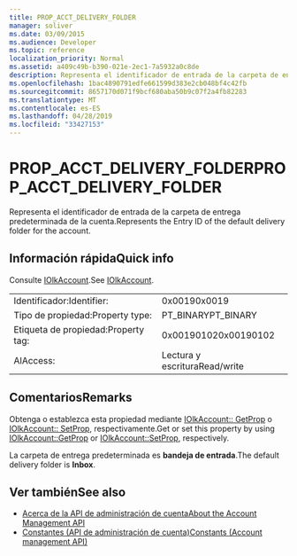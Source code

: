 ```yaml
---
title: PROP_ACCT_DELIVERY_FOLDER
manager: soliver
ms.date: 03/09/2015
ms.audience: Developer
ms.topic: reference
localization_priority: Normal
ms.assetid: a409c49b-b390-021e-2ec1-7a5932a0c8de
description: Representa el identificador de entrada de la carpeta de entrega predeterminada de la cuenta.
ms.openlocfilehash: 1bac4890791edfe661599d383e2cb048bf4c42fb
ms.sourcegitcommit: 8657170d071f9bcf680aba50b9c07f2a4fb82283
ms.translationtype: MT
ms.contentlocale: es-ES
ms.lasthandoff: 04/28/2019
ms.locfileid: "33427153"
---
```

# <a name="propacctdeliveryfolder"></a><span data-ttu-id="04b8c-103">PROP_ACCT_DELIVERY_FOLDER</span><span class="sxs-lookup"><span data-stu-id="04b8c-103">PROP_ACCT_DELIVERY_FOLDER</span></span>

<span data-ttu-id="04b8c-104">Representa el identificador de entrada de la carpeta de entrega predeterminada de la cuenta.</span><span class="sxs-lookup"><span data-stu-id="04b8c-104">Represents the Entry ID of the default delivery folder for the account.</span></span>
  
## <a name="quick-info"></a><span data-ttu-id="04b8c-105">Información rápida</span><span class="sxs-lookup"><span data-stu-id="04b8c-105">Quick info</span></span>

<span data-ttu-id="04b8c-106">Consulte [IOlkAccount](iolkaccount.md).</span><span class="sxs-lookup"><span data-stu-id="04b8c-106">See [IOlkAccount](iolkaccount.md).</span></span>
  
|||
|:-----|:-----|
|<span data-ttu-id="04b8c-107">Identificador:</span><span class="sxs-lookup"><span data-stu-id="04b8c-107">Identifier:</span></span>  <br/> |<span data-ttu-id="04b8c-108">0x0019</span><span class="sxs-lookup"><span data-stu-id="04b8c-108">0x0019</span></span>  <br/> |
|<span data-ttu-id="04b8c-109">Tipo de propiedad:</span><span class="sxs-lookup"><span data-stu-id="04b8c-109">Property type:</span></span>  <br/> |<span data-ttu-id="04b8c-110">PT_BINARY</span><span class="sxs-lookup"><span data-stu-id="04b8c-110">PT_BINARY</span></span>  <br/> |
|<span data-ttu-id="04b8c-111">Etiqueta de propiedad:</span><span class="sxs-lookup"><span data-stu-id="04b8c-111">Property tag:</span></span>  <br/> |<span data-ttu-id="04b8c-112">0x00190102</span><span class="sxs-lookup"><span data-stu-id="04b8c-112">0x00190102</span></span>  <br/> |
|<span data-ttu-id="04b8c-113">Al</span><span class="sxs-lookup"><span data-stu-id="04b8c-113">Access:</span></span>  <br/> |<span data-ttu-id="04b8c-114">Lectura y escritura</span><span class="sxs-lookup"><span data-stu-id="04b8c-114">Read/write</span></span>  <br/> |
   
## <a name="remarks"></a><span data-ttu-id="04b8c-115">Comentarios</span><span class="sxs-lookup"><span data-stu-id="04b8c-115">Remarks</span></span>

<span data-ttu-id="04b8c-116">Obtenga o establezca esta propiedad mediante [IOlkAccount:: GetProp](iolkaccount-getprop.md) o [IOlkAccount:: SetProp](iolkaccount-setprop.md), respectivamente.</span><span class="sxs-lookup"><span data-stu-id="04b8c-116">Get or set this property by using [IOlkAccount::GetProp](iolkaccount-getprop.md) or [IOlkAccount::SetProp](iolkaccount-setprop.md), respectively.</span></span>
  
<span data-ttu-id="04b8c-117">La carpeta de entrega predeterminada es **bandeja de entrada**.</span><span class="sxs-lookup"><span data-stu-id="04b8c-117">The default delivery folder is **Inbox**.</span></span>
  
## <a name="see-also"></a><span data-ttu-id="04b8c-118">Ver también</span><span class="sxs-lookup"><span data-stu-id="04b8c-118">See also</span></span>

- [<span data-ttu-id="04b8c-119">Acerca de la API de administración de cuenta</span><span class="sxs-lookup"><span data-stu-id="04b8c-119">About the Account Management API</span></span>](about-the-account-management-api.md)  
- [<span data-ttu-id="04b8c-120">Constantes (API de administración de cuenta)</span><span class="sxs-lookup"><span data-stu-id="04b8c-120">Constants (Account management API)</span></span>](constants-account-management-api.md)


